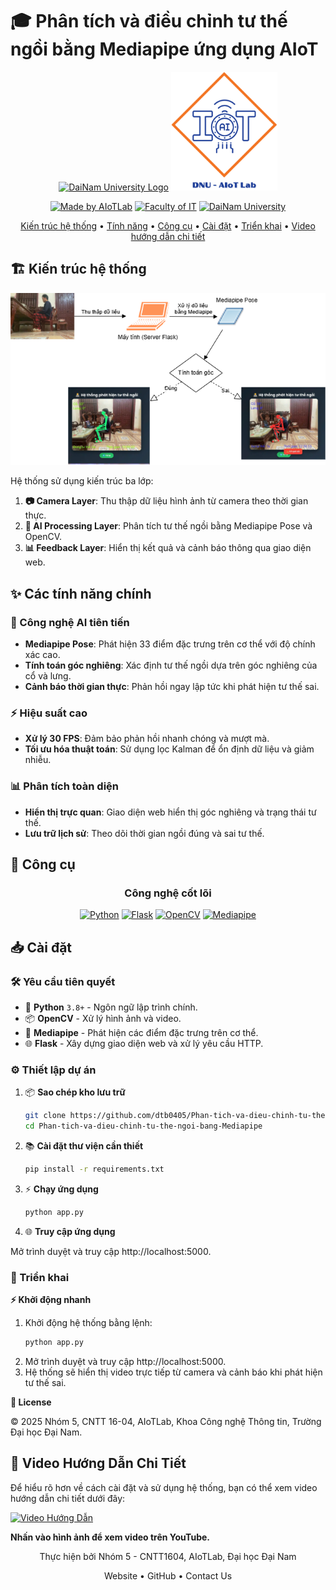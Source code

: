 # 🎓 Phân tích và điều chỉnh tư thế ngồi bằng Mediapipe ứng dụng AIoT

<div align="center">

<p align="center" dir="auto">
  <a target="_blank" rel="noopener noreferrer" href=""><img src="https://upload.wikimedia.org/wikipedia/commons/thumb/d/d3/Logo_DAI_NAM.png/1200px-Logo_DAI_NAM.png" alt="DaiNam University Logo" width="200" style="max-width: 100%;"></a>
  <a target="_blank" rel="noopener noreferrer" href=""><img src="https://raw.githubusercontent.com/drkhanusa/DNU_PlagiarismChecker/main/docs/images/AIoTLab_logo.png" alt="AIoTLab Logo" width="170" style="max-width: 100%;"></a>
</p>
<p dir="auto"><a href="https://fit.dainam.edu.vn" rel="nofollow"><img src="https://camo.githubusercontent.com/14375b31490acab17dd414aef749f3c109a82abaeae50592667c9955b79ce09a/68747470733a2f2f696d672e736869656c64732e696f2f62616467652f4d616465253230627925323041496f544c61622d626c75653f7374796c653d666f722d7468652d6261646765" alt="Made by AIoTLab" data-canonical-src="https://img.shields.io/badge/Made%20by%20AIoTLab-blue?style=for-the-badge" style="max-width: 100%;"></a>
<a href="https://fit.dainam.edu.vn" rel="nofollow"><img src="https://camo.githubusercontent.com/f33b9e36f6d7e3878c31898033ff8514d824d4f51d8cab187bf3eddc84e2a99e/68747470733a2f2f696d672e736869656c64732e696f2f62616467652f466163756c74792532306f66253230496e666f726d6174696f6e253230546563686e6f6c6f67792d677265656e3f7374796c653d666f722d7468652d6261646765" alt="Faculty of IT" data-canonical-src="https://img.shields.io/badge/Faculty%20of%20Information%20Technology-green?style=for-the-badge" style="max-width: 100%;"></a>
<a href="https://dainam.edu.vn" rel="nofollow"><img src="https://camo.githubusercontent.com/b503f479f429296dbff6eb7e1e583a962657044af1feb98e6dfc4a68a106a49e/68747470733a2f2f696d672e736869656c64732e696f2f62616467652f4461694e616d253230556e69766572736974792d7265643f7374796c653d666f722d7468652d6261646765" alt="DaiNam University" data-canonical-src="https://img.shields.io/badge/DaiNam%20University-red?style=for-the-badge" style="max-width: 100%;"></a></p>
</div>

<p align="center">
  <a href="#-architecture">Kiến trúc hệ thống</a> •
  <a href="#-key-features">Tính năng</a> •
  <a href="#-tech-stack">Công cụ</a> •
  <a href="#-installation">Cài đặt</a> •
  <a href="#-getting-started">Triển khai</a> •
  <a href="#-documentation">Video hướng dẫn chi tiết</a>
</p>

## 🏗️ Kiến trúc hệ thống

<p align="center">
  <img src="Báo cáo/images/system_architecture.png" alt="System Architecture" width="800"/>
</p>

Hệ thống sử dụng kiến trúc ba lớp:

1. **📷 Camera Layer**: Thu thập dữ liệu hình ảnh từ camera theo thời gian thực.
2. **🧠 AI Processing Layer**: Phân tích tư thế ngồi bằng Mediapipe Pose và OpenCV.
3. **📊 Feedback Layer**: Hiển thị kết quả và cảnh báo thông qua giao diện web.

## ✨ Các tính năng chính

### 🧠 Công nghệ AI tiên tiến
- **Mediapipe Pose**: Phát hiện 33 điểm đặc trưng trên cơ thể với độ chính xác cao.
- **Tính toán góc nghiêng**: Xác định tư thế ngồi dựa trên góc nghiêng của cổ và lưng.
- **Cảnh báo thời gian thực**: Phản hồi ngay lập tức khi phát hiện tư thế sai.

### ⚡ Hiệu suất cao
- **Xử lý 30 FPS**: Đảm bảo phản hồi nhanh chóng và mượt mà.
- **Tối ưu hóa thuật toán**: Sử dụng lọc Kalman để ổn định dữ liệu và giảm nhiễu.

### 📊 Phân tích toàn diện
- **Hiển thị trực quan**: Giao diện web hiển thị góc nghiêng và trạng thái tư thế.
- **Lưu trữ lịch sử**: Theo dõi thời gian ngồi đúng và sai tư thế.

## 🔧 Công cụ

<div align="center">

### Công nghệ cốt lõi
[![Python](https://img.shields.io/badge/Python-3776AB?style=for-the-badge&logo=python&logoColor=white)](https://www.python.org/)
[![Flask](https://img.shields.io/badge/Flask-000000?style=for-the-badge&logo=flask&logoColor=white)](https://flask.palletsprojects.com/)
[![OpenCV](https://img.shields.io/badge/OpenCV-5C3EE8?style=for-the-badge&logo=opencv&logoColor=white)](https://opencv.org/)
[![Mediapipe](https://img.shields.io/badge/Mediapipe-FF6F00?style=for-the-badge&logo=mediapipe&logoColor=white)](https://mediapipe.dev/)

</div>

## 📥 Cài đặt

### 🛠️ Yêu cầu tiên quyết

- 🐍 **Python** `3.8+` - Ngôn ngữ lập trình chính.
- 📦 **OpenCV** - Xử lý hình ảnh và video.
- 🧠 **Mediapipe** - Phát hiện các điểm đặc trưng trên cơ thể.
- 🌐 **Flask** - Xây dựng giao diện web và xử lý yêu cầu HTTP.

### ⚙️ Thiết lập dự án

1. 📦 **Sao chép kho lưu trữ**
   ```bash
   git clone https://github.com/dtb0405/Phan-tich-va-dieu-chinh-tu-the-ngoi-bang-Mediapipe.git
   cd Phan-tich-va-dieu-chinh-tu-the-ngoi-bang-Mediapipe
2. 📚 **Cài đặt thư viện cần thiết**
   ```bash
   pip install -r requirements.txt
3. ⚡ **Chạy ứng dụng**
   ```bash
   python app.py
4. 🌐 **Truy cập ứng dụng**

Mở trình duyệt và truy cập http://localhost:5000.
### 🚀 Triển khai
**⚡ Khởi động nhanh**
1. Khởi động hệ thống bằng lệnh:
   ```bash
   python app.py
2. Mở trình duyệt và truy cập http://localhost:5000.
3. Hệ thống sẽ hiển thị video trực tiếp từ camera và cảnh báo khi phát hiện tư thế sai.

**📝 License**

© 2025 Nhóm 5, CNTT 16-04, AIoTLab, Khoa Công nghệ Thông tin, Trường Đại học Đại Nam. 

## 🎥 Video Hướng Dẫn Chi Tiết

Để hiểu rõ hơn về cách cài đặt và sử dụng hệ thống, bạn có thể xem video hướng dẫn chi tiết dưới đây:

[![Video Hướng Dẫn](https://img.youtube.com/vi/ms6KwI8QnPs/0.jpg)](https://youtu.be/ms6KwI8QnPs)

**Nhấn vào hình ảnh để xem video trên YouTube.**

<div align="center">

Thực hiện bởi Nhóm 5 - CNTT1604, AIoTLab, Đại học Đại Nam

Website • GitHub • Contact Us

</div>
